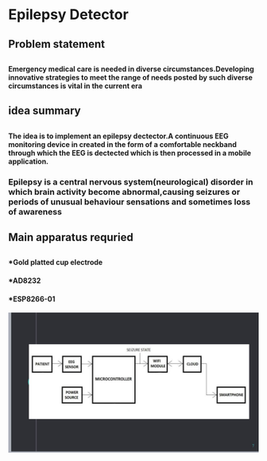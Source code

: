 # Epilepsy Detector
<h2>Problem statement<h2>
  <h4>Emergency medical care is needed in diverse circumstances.Developing innovative strategies to meet the range of needs posted by such diverse circumstances is vital in the current era<h4>
<h2>idea summary<h2>
  <h4>The idea is to implement an epilepsy dectector.A continuous EEG monitoring device in created in the form of a comfortable neckband through which the EEG is dectected which is then processed in a mobile application.
    <h3>Epilepsy is a central nervous system(neurological) disorder in which brain activity become abnormal,causing seizures or periods of unusual behaviour sensations and sometimes loss of awareness
      <h2>Main apparatus requried<h2>
        <h4>*Gold platted cup electrode<h4>
          <h4>*AD8232<h4>
          <h4>*ESP8266-01<h4>
             <img src="block.jpeg" alt="" />

